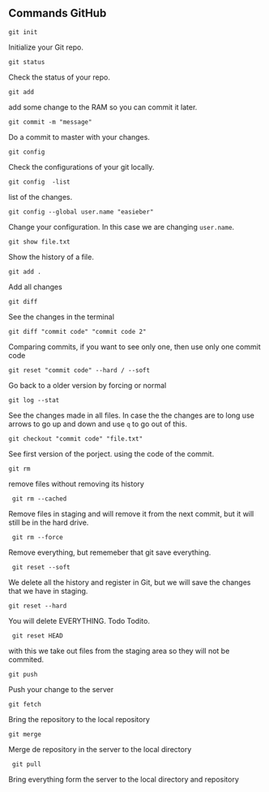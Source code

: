 ## Commands GitHub

```git init```

Initialize your Git repo.

```git status```

Check the status of your repo.

```git add```

add some change to the RAM so you can commit it later.

```git commit -m "message"```

Do a commit to master with your changes.

```git config```

Check the configurations of your git locally.

```git config  -list```

list of the changes.

```git config --global user.name "easieber"```

Change your configuration. In this case we are changing `user.name`.

```git show file.txt```

Show the history of a file.

```git add . ```

Add all changes 

```git diff```

See the changes in the terminal

```git diff "commit code" "commit code 2" ```

Comparing commits, if you want to see only one, then use only one commit code

``` git reset "commit code" --hard / --soft ```

Go back to a older version by forcing or normal

```git log --stat```

See the changes made in all files. In case the the changes are to long use arrows to go up and down and use `q` to go out of this.

```git checkout "commit code" "file.txt"```

See first version of the porject. using the code of the commit.

```git rm```

remove files without removing its history

``` git rm --cached```

Remove files in staging and will remove it from the next commit, but it will still be in the hard drive.

``` git rm --force```

Remove everything, but rememeber that git save everything.

``` git reset --soft```

We delete all the history and register in Git, but we will save the changes that we have in staging.

```git reset --hard```

You will delete EVERYTHING. Todo Todito.

``` git reset HEAD```

with this we take out files from the staging area so they will not be commited.

```git push```

Push your change to the server

<Foto>

```git fetch```

Bring the repository to the local repository

```git merge```

Merge de repository in the server to the local directory

<Foto>

``` git pull```

Bring everything form the server to the local directory and repository

<Foto> 